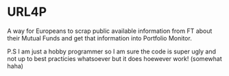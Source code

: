 # URL4P
A way for Europeans to scrap public available information from FT about their Mutual Funds and get that information into Portfolio Monitor. 

P.S I am just a hobby programmer so I am sure the code is super ugly and not up to best practicies whatsoever but it does hoewever work! (somewhat haha) 
